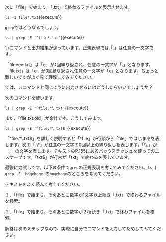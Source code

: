 次に「file」で始まり、「.txt」で終わるファイルを表示させます。

`ls -1 file*.txt`{{execute}}

`grep`ではどうなるでしょう。

`ls | grep -E '^file*.txt'`{{execute}}

`ls`コマンドと出力結果が違っています。正規表現では「.」は任意の一文字です。

「fileeee.txt」は「e」が4回繰り返され、任意の一文字が「.」となります。「filetxt」は「e」が0回繰り返され任意の一文字が「e」となります。ちょっと難しいですがよく見て理解してみてください。

では、`ls`コマンドと同じように出力させるにはどうしたらいいでしょうか？

次のコマンドを使います。

`ls | grep -E '^file.*\.txt'`{{execute}}

まだ、「file.txt.old」が余計です。こうしてみます。

`ls | grep -E '^file.*\.txt$'`{{execute}}

「^file.\*\\.txt$」を詳しく説明すると「^file」が行頭から「file」ではじまるを表します。次の「.\*」が任意の一文字の0回以上の繰り返しを表します。「\\.」が「.」の文字を表します。テキストのP.155にあるバックスラッシュを使ってのエスケープです。「txt$」が行末が「txt」で終わるを表しています。

最後に力試しです。以下の条件で`grep`の正規表現を考えてみてください。`ls | grep -E 'hogehoge'`の`hogehoge`のところを考えてください。

テキストをよく読んで考えてください。

１．「file」で始まり、そのあとに数字が1文字以上続き「.txt」で終わるファイルを検索。

２．「file」で始まり、そのあとに数字が２桁続き「.txt」で終わファイルを検索。

解答は次のステップなので、実際に自分でコマンドを入力してためしてみてください。

